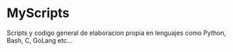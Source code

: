# MyScripts
Scripts y codigo general de elaboracion propia en lenguajes como Python, Bash, C, GoLang etc...
